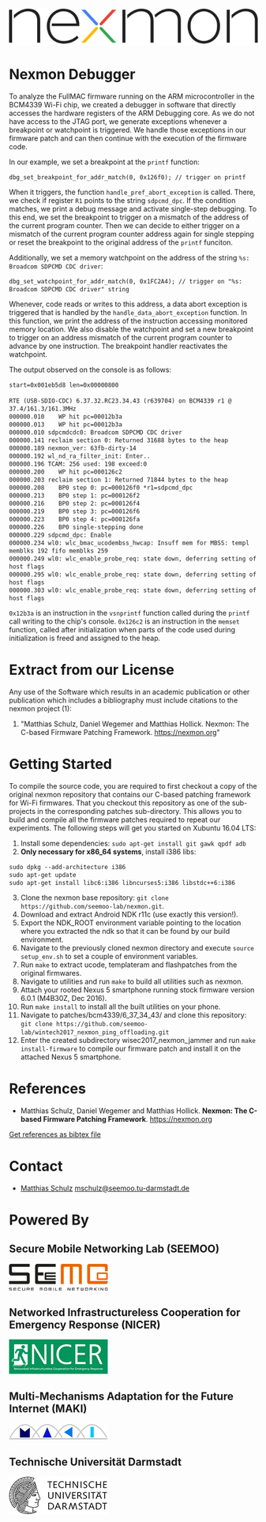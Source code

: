 ![NexMon logo](https://github.com/seemoo-lab/nexmon/raw/master/gfx/nexmon.png)

# Nexmon Debugger

To analyze the FullMAC firmware running on the ARM microcontroller in the BCM4339 Wi-Fi chip,
we created a debugger in software that directly accesses the hardware registers of the ARM
Debugging core. As we do not have access to the JTAG port, we generate exceptions whenever a
breakpoint or watchpoint is triggered. We handle those exceptions in our firmware patch and
can then continue with the execution of the firmware code.

In our example, we set a breakpoint at the `printf` function:
```
dbg_set_breakpoint_for_addr_match(0, 0x126f0); // trigger on printf
```
When it triggers, the function `handle_pref_abort_exception` is called. There, we check if 
register `R1` points to the string `sdpcmd_dpc`. If the condition matches, we print a debug 
message and activate single-step debugging. To this end, we set the breakpoint to trigger on
a mismatch of the address of the current program counter. Then we can decide to either trigger 
on a mismatch of the current program counter address again for single stepping or reset the 
breakpoint to the original address of the `printf` funciton.

Additionally, we set a memory watchpoint on the address of the string 
`%s: Broadcom SDPCMD CDC driver`:
```
dbg_set_watchpoint_for_addr_match(0, 0x1FC2A4); // trigger on "%s: Broadcom SDPCMD CDC driver" string
```
Whenever, code reads or writes to this address, a data abort exception is triggered that is
handled by the `handle_data_abort_exception` function. In this function, we print the address
of the instruction accessing monitored memory location. We also disable the watchpoint and set
a new breakpoint to trigger on an address mismatch of the current program counter to advance 
by one instruction. The breakpoint handler reactivates the watchpoint.

The output observed on the console is as follows:
```
start=0x001eb5d8 len=0x00000800

RTE (USB-SDIO-CDC) 6.37.32.RC23.34.43 (r639704) on BCM4339 r1 @ 37.4/161.3/161.3MHz
000000.010    WP hit pc=00012b3a
000000.013    WP hit pc=00012b3a
000000.010 sdpcmdcdc0: Broadcom SDPCMD CDC driver
000000.141 reclaim section 0: Returned 31688 bytes to the heap
000000.189 nexmon_ver: 63fb-dirty-14
000000.192 wl_nd_ra_filter_init: Enter..
000000.196 TCAM: 256 used: 198 exceed:0
000000.200    WP hit pc=000126c2
000000.203 reclaim section 1: Returned 71844 bytes to the heap
000000.208    BP0 step 0: pc=000126f0 *r1=sdpcmd_dpc
000000.213    BP0 step 1: pc=000126f2
000000.216    BP0 step 2: pc=000126f4
000000.219    BP0 step 3: pc=000126f6
000000.223    BP0 step 4: pc=000126fa
000000.226    BP0 single-stepping done
000000.229 sdpcmd_dpc: Enable
000000.234 wl0: wlc_bmac_ucodembss_hwcap: Insuff mem for MBSS: templ memblks 192 fifo memblks 259
000000.249 wl0: wlc_enable_probe_req: state down, deferring setting of host flags
000000.295 wl0: wlc_enable_probe_req: state down, deferring setting of host flags
000000.303 wl0: wlc_enable_probe_req: state down, deferring setting of host flags
```

`0x12b3a` is an instruction in the `vsnprintf` function called during the `printf` call writing to 
the chip's console. `0x126c2` is an instruction in the `memset` function, called after initialization
when parts of the code used during initialization is freed and assigned to the heap.

# Extract from our License

Any use of the Software which results in an academic publication or
other publication which includes a bibliography must include
citations to the nexmon project (1):

1. "Matthias Schulz, Daniel Wegemer and Matthias Hollick. Nexmon:
    The C-based Firmware Patching Framework. https://nexmon.org"

# Getting Started

To compile the source code, you are required to first checkout a copy of the original nexmon
repository that contains our C-based patching framework for Wi-Fi firmwares. That you checkout
this repository as one of the sub-projects in the corresponding patches sub-directory. This 
allows you to build and compile all the firmware patches required to repeat our experiments.
The following steps will get you started on Xubuntu 16.04 LTS:

1. Install some dependencies: `sudo apt-get install git gawk qpdf adb`
2. **Only necessary for x86_64 systems**, install i386 libs: 

  ```
  sudo dpkg --add-architecture i386
  sudo apt-get update
  sudo apt-get install libc6:i386 libncurses5:i386 libstdc++6:i386
  ```
3. Clone the nexmon base repository: `git clone https://github.com/seemoo-lab/nexmon.git`.
4. Download and extract Android NDK r11c (use exactly this version!).
5. Export the NDK_ROOT environment variable pointing to the location where you extracted the ndk so that it can be found by our build environment.
6. Navigate to the previously cloned nexmon directory and execute `source setup_env.sh` to set a couple of environment variables.
7. Run `make` to extract ucode, templateram and flashpatches from the original firmwares.
8. Navigate to utilities and run `make` to build all utilities such as nexmon.
9. Attach your rooted Nexus 5 smartphone running stock firmware version 6.0.1 (M4B30Z, Dec 2016).
10. Run `make install` to install all the built utilities on your phone.
11. Navigate to patches/bcm4339/6_37_34_43/ and clone this repository: `git clone https://github.com/seemoo-lab/wintech2017_nexmon_ping_offloading.git`
12. Enter the created subdirectory wisec2017_nexmon_jammer and run `make install-firmware` to compile our firmware patch and install it on the attached Nexus 5 smartphone.

# References

* Matthias Schulz, Daniel Wegemer and Matthias Hollick. **Nexmon: The C-based Firmware Patching Framework**. https://nexmon.org

[Get references as bibtex file](https://nexmon.org/bib)

# Contact

* [Matthias Schulz](https://seemoo.tu-darmstadt.de/mschulz) <mschulz@seemoo.tu-darmstadt.de>

# Powered By

## Secure Mobile Networking Lab (SEEMOO)
<a href="https://www.seemoo.tu-darmstadt.de">![SEEMOO logo](https://github.com/seemoo-lab/nexmon/raw/master/gfx/seemoo.png)</a>
## Networked Infrastructureless Cooperation for Emergency Response (NICER)
<a href="https://www.nicer.tu-darmstadt.de">![NICER logo](https://github.com/seemoo-lab/nexmon/raw/master/gfx/nicer.png)</a>
## Multi-Mechanisms Adaptation for the Future Internet (MAKI)
<a href="http://www.maki.tu-darmstadt.de/">![MAKI logo](https://github.com/seemoo-lab/nexmon/raw/master/gfx/maki.png)</a>
## Technische Universität Darmstadt
<a href="https://www.tu-darmstadt.de/index.en.jsp">![TU Darmstadt logo](https://github.com/seemoo-lab/nexmon/raw/master/gfx/tudarmstadt.png)</a>
